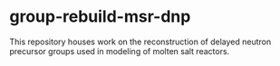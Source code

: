 # group-rebuild-msr-dnp
This repository houses work on the reconstruction of delayed neutron precursor groups used in modeling of molten salt reactors.
